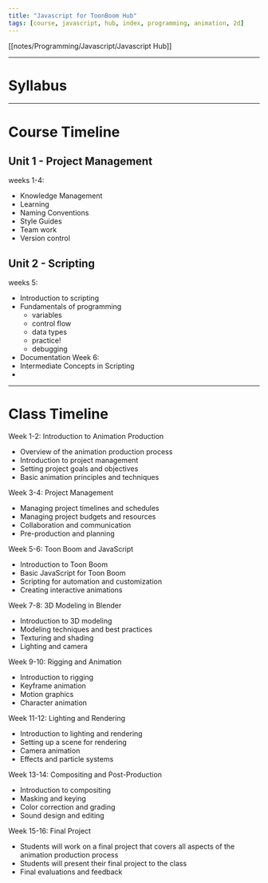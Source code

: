 ```yaml
---
title: "Javascript for ToonBoom Hub"
tags: [course, javascript, hub, index, programming, animation, 2d]
---
```




[[notes/Programming/Javascript/Javascript Hub]]

---
# Syllabus





---
# Course Timeline

## Unit 1 - Project Management

weeks 1-4:
- Knowledge Management
- Learning
- Naming Conventions
- Style Guides
- Team work
- Version control

## Unit 2 - Scripting
weeks 5:
- Introduction to scripting
- Fundamentals of programming
	- variables
	- control flow
	- data types
	- practice!
	- debugging
- Documentation
Week 6:
- Intermediate Concepts in Scripting
- 




---

# Class Timeline

Week 1-2: Introduction to Animation Production

-   Overview of the animation production process
-   Introduction to project management
-   Setting project goals and objectives
-   Basic animation principles and techniques

Week 3-4: Project Management

-   Managing project timelines and schedules
-   Managing project budgets and resources
-   Collaboration and communication
-   Pre-production and planning

Week 5-6: Toon Boom and JavaScript

-   Introduction to Toon Boom
-   Basic JavaScript for Toon Boom
-   Scripting for automation and customization
-   Creating interactive animations

Week 7-8: 3D Modeling in Blender

-   Introduction to 3D modeling
-   Modeling techniques and best practices
-   Texturing and shading
-   Lighting and camera

Week 9-10: Rigging and Animation

-   Introduction to rigging
-   Keyframe animation
-   Motion graphics
-   Character animation

Week 11-12: Lighting and Rendering

-   Introduction to lighting and rendering
-   Setting up a scene for rendering
-   Camera animation
-   Effects and particle systems

Week 13-14: Compositing and Post-Production

-   Introduction to compositing
-   Masking and keying
-   Color correction and grading
-   Sound design and editing

Week 15-16: Final Project

-   Students will work on a final project that covers all aspects of the animation production process
-   Students will present their final project to the class
-   Final evaluations and feedback